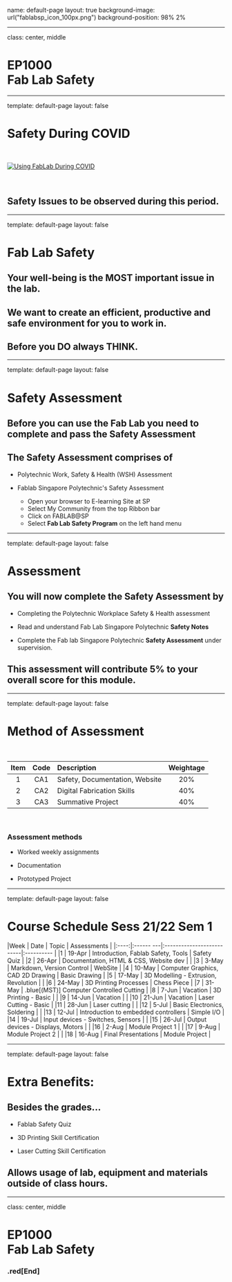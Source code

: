 
name: default-page
layout: true
background-image: url("fablabsp_icon_100px.png")
background-position: 98% 2%

---

class: center, middle

# EP1000<br>Fab Lab Safety



---

template: default-page
layout: false

# Safety During COVID

&nbsp;

[![Using FabLab During COVID](images/fablab_covid_use.png "Using FabLab During COVID")](https://youtu.be/fD2nO_e3zO0) 

&nbsp;
## Safety Issues to be observed during this period.


---

template: default-page
layout: false

# Fab Lab Safety

## Your well-being is the **MOST** important issue in the lab.

## We want to create an efficient, productive and safe environment for you to work in.

## Before you **DO** always **THINK**.

---
template: default-page
layout: false

# Safety Assessment

## Before you can use the Fab Lab you need to complete and pass the Safety Assessment

## The Safety Assessment comprises of

- Polytechnic Work, Safety & Health (WSH) Assessment

- Fablab Singapore Polytechnic's Safety Assessment
    - Open your browser to E-learning Site at SP 
    - Select My Community from the top Ribbon bar 
    - Click on FABLAB@SP 
    - Select **Fab Lab Safety Program** on the left hand menu

---
template: default-page
layout: false

# Assessment

## You will now complete the Safety Assessment by

- Completing the Polytechnic Workplace Safety & Health assessment

- Read and understand Fab Lab Singapore Polytechnic **Safety Notes**

- Complete the Fab lab Singapore Polytechnic **Safety Assessment** under supervision.

## This assessment will contribute 5% to your overall score for this module.


---
template: default-page
layout: false

# Method of Assessment

&nbsp;

| Item  | Code | Description       | Weightage |
|:-----:|:----:|:------------------|:-----:|
| 1     | CA1  | Safety, Documentation, Website  | 20% |
| 2     | CA2  | Digital Fabrication Skills  | 40%|
| 3     | CA3  | Summative Project   | 40% |

&nbsp;

### Assessment methods

- Worked weekly assignments

- Documentation

- Prototyped Project

---
template: default-page
layout: false

# Course Schedule Sess 21/22 Sem 1

|Week  | Date      | Topic                     | Assessments |
|:----:|:------ ---|:--------------------------|:----------  |
|1     | 19-Apr  | Introduction, Fablab Safety, Tools  | Safety Quiz |
|2     | 26-Apr  | Documentation, HTML & CSS, Website dev | |
|3     | 3-May   | Markdown, Version Control      | WebSite |
|4     | 10-May  | Computer Graphics, CAD 2D Drawing | Basic Drawing |
|5     | 17-May  | 3D Modelling - Extrusion, Revolution | |
|6     | 24-May  | 3D Printing Processes |  Chess Piece |
|7     | 31-May  | .blue[(MST)] Computer Controlled Cutting |
|8     | 7-Jun   | Vacation  | 3D Printing - Basic | |
|9     | 14-Jun  | Vacation | |
|10    | 21-Jun  | Vacation | Laser Cutting - Basic |
|11    | 28-Jun  |  Laser cutting | |
|12    | 5-Jul   | Basic Electronics, Soldering | |
|13    | 12-Jul  | Introduction to embedded controllers | Simple I/O |
|14    | 19-Jul  | Input devices - Switches, Sensors | |
|15    | 26-Jul  | Output devices - Displays, Motors | |
|16    | 2-Aug   | Module Project 1 | |
|17    | 9-Aug   | Module Project 2 | |
|18    | 16-Aug  | Final Presentations | Module Project |

---
template: default-page
layout: false

# Extra Benefits:

## Besides the grades...

- Fablab Safety Quiz

- 3D Printing Skill Certification

- Laser Cutting Skill Certification

## Allows usage of lab, equipment and materials outside of class hours.


---
class: center, middle

# EP1000<br>Fab Lab Safety

### .red[End]

